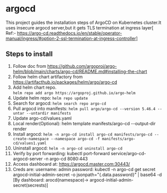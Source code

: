 # argocd
This project guides the installation steps of ArgoCD on Kubernetes cluster.It uses insecure argocd server,but it gets TLS termination 
at ingress layer[ Ref:- https://argo-cd.readthedocs.io/en/stable/operator-manual/ingress/#option-2-ssl-termination-at-ingress-controller]

## Steps to install
1. Follow doc from https://github.com/argoproj/argo-helm/blob/main/charts/argo-cd/README.md#installing-the-chart
2. Follow helm chart artifactory from https://artifacthub.io/packages/helm/argo/argo-cd
3. Add helm chart repo.  
   `helm repo add argo https://argoproj.github.io/argo-helm`
4. Update helm repo: `helm repo update`
5. Search for argocd: `helm search repo argo-cd`
6. Pull argocd into manifests: `helm pull argo/argo-cd --version 5.46.4 --untar --untardir manifests`
7. Update argo-cd/values.yaml
8. Local render(Optional): helm template manifests/argo-cd --output-dir render
9. Install argocd: `helm -n argo-cd install argo-cd manifests/argo-cd --create-namespace --namespace argo-cd -f manifests/argo-cd/values1.yaml`
10. Uninstall argocd: `helm -n argo-cd uninstall argo-cd`
11. Verify by port forwarding: kubectl port-forward service/argo-cd-argocd-server -n argo-cd 8080:443
12. Access dashboard at: https://argocd.master.com:30443/
13. Creds are: 
    username: admin
    password: kubectl -n argo-cd get secret argocd-initial-admin-secret -o jsonpath="{.data.password}" | base64 -d 
    [By dashboard: arocd(namespace)-> argocd-initial-admin-secret(secrests)] 
